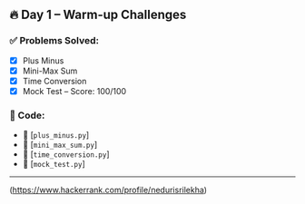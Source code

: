 ## 🔥 Day 1 – Warm-up Challenges

### ✅ Problems Solved:
- [x] Plus Minus
- [x] Mini-Max Sum
- [x] Time Conversion
- [x] Mock Test – Score: 100/100

### 📁 Code:
- 🔗 [`plus_minus.py`]
- 🔗 [`mini_max_sum.py`]
- 🔗 [`time_conversion.py`]
- 🔗 [`mock_test.py`]

---


(https://www.hackerrank.com/profile/nedurisrilekha)
